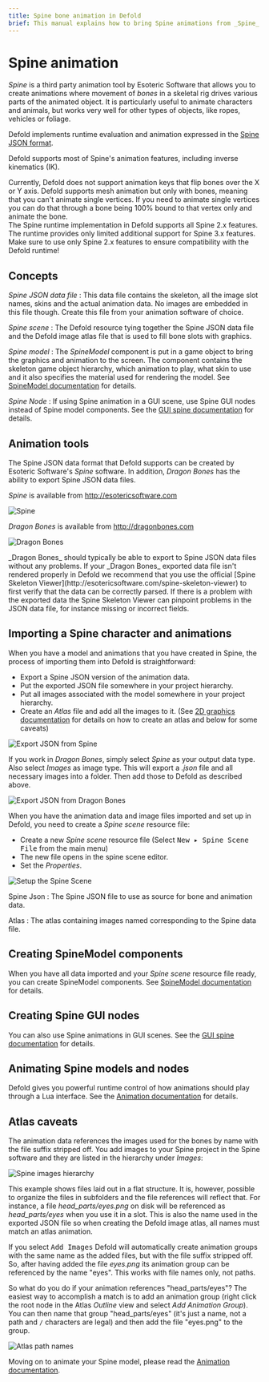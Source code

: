 ```yaml
---
title: Spine bone animation in Defold
brief: This manual explains how to bring Spine animations from _Spine_ or _Dragon Bone_ into Defold.
---
```


# Spine animation

_Spine_ is a third party animation tool by Esoteric Software that allows you to create animations where movement of _bones_ in a skeletal rig drives various parts of the animated object. It is particularly useful to animate characters and animals, but works very well for other types of objects, like ropes, vehicles or foliage.

Defold implements runtime evaluation and animation expressed in the [Spine JSON format](http://esotericsoftware.com/spine-json-format).

Defold supports most of Spine's animation features, including inverse kinematics (IK).

<div class='important' markdown='1'>
Currently, Defold does not support animation keys that flip bones over the X or Y axis. Defold supports mesh animation but only with bones, meaning that you can't animate single vertices. If you need to animate single vertices you can do that through a bone being 100% bound to that vertex only and animate the bone.
</div>

<div class='important' markdown='1'>
The Spine runtime implementation in Defold supports all Spine 2.x features. The runtime provides only limited additional support for Spine 3.x features. Make sure to use only Spine 2.x features to ensure compatibility with the Defold runtime!
</div>

## Concepts

*Spine JSON data file*
: This data file contains the skeleton, all the image slot names, skins and the actual animation data. No images are embedded in this file though. Create this file from your animation software of choice.

*Spine scene*
: The Defold resource tying together the Spine JSON data file and the Defold image atlas file that is used to fill bone slots with graphics.

*Spine model*
: The _SpineModel_ component is put in a game object to bring the graphics and animation to the screen. The component contains the skeleton game object hierarchy, which animation to play, what skin to use and it also specifies the material used for rendering the model. See [SpineModel documentation](/manuals/spinemodel) for details.

*Spine Node*
: If using Spine animation in a GUI scene, use Spine GUI nodes instead of Spine model components. See the [GUI spine documentation](/manuals/gui-spine) for details.

## Animation tools

The Spine JSON data format that Defold supports can be created by Esoteric Software's _Spine_ software. In addition, _Dragon Bones_ has the ability to export Spine JSON data files.

_Spine_ is available from http://esotericsoftware.com

![Spine](../images/spine/spine.png)

_Dragon Bones_ is available from http://dragonbones.com

![Dragon Bones](../images/spine/dragonbones.png)

<div class='important' markdown='1'>
_Dragon Bones_ should typically be able to export to Spine JSON data files without any problems. If your _Dragon Bones_ exported data file isn't rendered properly in Defold we recommend that you use the official [Spine Skeleton Viewer](http://esotericsoftware.com/spine-skeleton-viewer) to first verify that the data can be correctly parsed. If there is a problem with the exported data the Spine Skeleton Viewer can pinpoint problems in the JSON data file, for instance missing or incorrect fields.
</div>


## Importing a Spine character and animations

When you have a model and animations that you have created in Spine, the process of importing them into Defold is straightforward:

- Export a Spine JSON version of the animation data.
- Put the exported JSON file somewhere in your project hierarchy.
- Put all images associated with the model somewhere in your project hierarchy.
- Create an _Atlas_ file and add all the images to it. (See [2D graphics documentation](/manuals/2dgraphics) for details on how to create an atlas and below for some caveats)

![Export JSON from Spine](../images/spine/spine_json_export.png)

If you work in _Dragon Bones_, simply select *Spine* as your output data type. Also select *Images* as image type. This will export a *.json* file and all necessary images into a folder. Then add those to Defold as described above.

![Export JSON from Dragon Bones](../images/spine/dragonbones_json_export.png)

When you have the animation data and image files imported and set up in Defold, you need to create a _Spine scene_ resource file:

- Create a new _Spine scene_ resource file (Select <kbd>New ▸ Spine Scene File</kbd> from the main menu)
- The new file opens in the spine scene editor.
- Set the *Properties*.

![Setup the Spine Scene](../images/spine/spinescene.png)

Spine Json
: The Spine JSON file to use as source for bone and animation data.

Atlas
: The atlas containing images named corresponding to the Spine data file.

## Creating SpineModel components

When you have all data imported and your _Spine scene_ resource file ready, you can create SpineModel components. See [SpineModel documentation](/manuals/spinemodel) for details.

## Creating Spine GUI nodes

You can also use Spine animations in GUI scenes. See the [GUI spine documentation](/manuals/gui-spine) for details.

## Animating Spine models and nodes

Defold gives you powerful runtime control of how animations should play through a Lua interface. See the [Animation documentation](/manuals/animation) for details.

## Atlas caveats

The animation data references the images used for the bones by name with the file suffix stripped off. You add images to your Spine project in the Spine software and they are listed in the hierarchy under *Images*:

![Spine images hierarchy](../images/spine/spine_images.png)

This example shows files laid out in a flat structure. It is, however, possible to organize the files in subfolders and the file references will reflect that. For instance, a file *head_parts/eyes.png* on disk will be referenced as *head_parts/eyes* when you use it in a slot. This is also the name used in the exported JSON file so when creating the Defold image atlas, all names must match an atlas animation.

If you select <kbd>Add Images</kbd> Defold will automatically create animation groups with the same name as the added files, but with the file suffix stripped off. So, after having added the file *eyes.png* its animation group can be referenced by the name "eyes". This works with file names only, not paths.

So what do you do if your animation references "head_parts/eyes"? The easiest way to accomplish a match is to add an animation group (right click the root node in the Atlas *Outline* view and select *Add Animation Group*). You can then name that group "head_parts/eyes" (it's just a name, not a path and `/` characters are legal) and then add the file "eyes.png" to the group.

![Atlas path names](../images/spine/atlas_names.png)

Moving on to animate your Spine model, please read the [Animation documentation](/manuals/animation).
